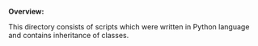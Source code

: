 **Overview:**

This directory consists of scripts which were written in Python language and contains inheritance of classes.
